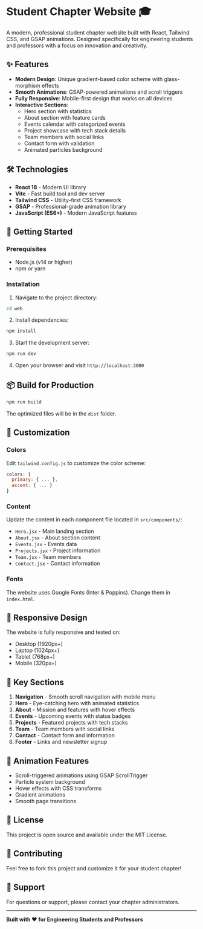 # Student Chapter Website 🎓

A modern, professional student chapter website built with React, Tailwind CSS, and GSAP animations. Designed specifically for engineering students and professors with a focus on innovation and creativity.

## ✨ Features

- **Modern Design**: Unique gradient-based color scheme with glass-morphism effects
- **Smooth Animations**: GSAP-powered animations and scroll triggers
- **Fully Responsive**: Mobile-first design that works on all devices
- **Interactive Sections**:
  - Hero section with statistics
  - About section with feature cards
  - Events calendar with categorized events
  - Project showcase with tech stack details
  - Team members with social links
  - Contact form with validation
  - Animated particles background
  
## 🛠️ Technologies

- **React 18** - Modern UI library
- **Vite** - Fast build tool and dev server
- **Tailwind CSS** - Utility-first CSS framework
- **GSAP** - Professional-grade animation library
- **JavaScript (ES6+)** - Modern JavaScript features

## 🚀 Getting Started

### Prerequisites

- Node.js (v14 or higher)
- npm or yarn

### Installation

1. Navigate to the project directory:
```bash
cd web
```

2. Install dependencies:
```bash
npm install
```

3. Start the development server:
```bash
npm run dev
```

4. Open your browser and visit `http://localhost:3000`

## 📦 Build for Production

```bash
npm run build
```

The optimized files will be in the `dist` folder.

## 🎨 Customization

### Colors
Edit `tailwind.config.js` to customize the color scheme:
```javascript
colors: {
  primary: { ... },
  accent: { ... }
}
```

### Content
Update the content in each component file located in `src/components/`:
- `Hero.jsx` - Main landing section
- `About.jsx` - About section content
- `Events.jsx` - Events data
- `Projects.jsx` - Project information
- `Team.jsx` - Team members
- `Contact.jsx` - Contact information

### Fonts
The website uses Google Fonts (Inter & Poppins). Change them in `index.html`.

## 📱 Responsive Design

The website is fully responsive and tested on:
- Desktop (1920px+)
- Laptop (1024px+)
- Tablet (768px+)
- Mobile (320px+)

## 🎯 Key Sections

1. **Navigation** - Smooth scroll navigation with mobile menu
2. **Hero** - Eye-catching hero with animated statistics
3. **About** - Mission and features with hover effects
4. **Events** - Upcoming events with status badges
5. **Projects** - Featured projects with tech stacks
6. **Team** - Team members with social links
7. **Contact** - Contact form and information
8. **Footer** - Links and newsletter signup

## 🌟 Animation Features

- Scroll-triggered animations using GSAP ScrollTrigger
- Particle system background
- Hover effects with CSS transforms
- Gradient animations
- Smooth page transitions

## 📄 License

This project is open source and available under the MIT License.

## 👥 Contributing

Feel free to fork this project and customize it for your student chapter!

## 📧 Support

For questions or support, please contact your chapter administrators.

---

**Built with ❤️ for Engineering Students and Professors**
